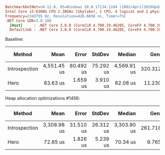 ``` ini

BenchmarkDotNet=v0.12.0, OS=Windows 10.0.17134.1184 (1803/April2018Update/Redstone4)
Intel Core i5-6200U CPU 2.30GHz (Skylake), 1 CPU, 4 logical and 2 physical cores
Frequency=2343755 Hz, Resolution=426.6658 ns, Timer=TSC
.NET Core SDK=3.0.100
  [Host]     : .NET Core 3.0.0 (CoreCLR 4.700.19.46205, CoreFX 4.700.19.46214), X86 RyuJIT
  DefaultJob : .NET Core 3.0.0 (CoreCLR 4.700.19.46205, CoreFX 4.700.19.46214), X86 RyuJIT

```
Baseline:

|        Method |        Mean |     Error |    StdDev |      Median |    Gen 0 |   Gen 1 | Gen 2 | Allocated |
|-------------- |------------:|----------:|----------:|------------:|---------:|--------:|------:|----------:|
| Introspection | 4,551.45 us | 80.492 us | 75.292 us | 4,569.91 us | 320.3125 | 93.7500 |     - | 959.38 KB |
|          Hero |    83.63 us |  1.659 us |  3.910 us |    82.08 us |  11.2305 |       - |     - |  17.26 KB |

Heap allocation optimizations #1456:

|        Method |        Mean |     Error |    StdDev |      Median |    Gen 0 |   Gen 1 | Gen 2 | Allocated |
|-------------- |------------:|----------:|----------:|------------:|---------:|--------:|------:|----------:|
| Introspection | 3,308.98 us | 31.510 us | 26.312 us | 3,303.90 us | 261.7188 | 78.1250 |     - | 792.49 KB |
|          Hero |    72.85 us |  1.826 us |  5.239 us |    70.34 us |   9.7656 |       - |     - |  15.06 KB |
